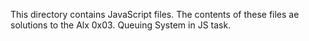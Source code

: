 This directory contains JavaScript files. The contents of these files ae solutions to the Alx 0x03. Queuing System in JS task.